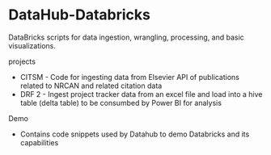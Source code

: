 # DataHub-Databricks
DataBricks scripts for data ingestion, wrangling, processing, and basic visualizations. 

projects
- CITSM - Code for ingesting data from Elsevier API of publications related to NRCAN and related citation data
- DRF 2 - Ingest project tracker data from an excel file and load into a hive table (delta table) to be consumbed by Power BI for analysis

Demo
- Contains code snippets used by Datahub to demo Databricks and its capabilities
